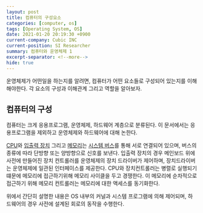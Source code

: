```yaml
---
layout: post
title: 컴퓨터의 구성요소
categories: [computer, os]
tags: [Operating System, OS]
date: 2021-01-20 20:19:30 +0900
current-company: Cubic INC
current-position: SI Researcher
summary: 컴퓨터와 운영체제 1
excerpt-separator: <!--more-->
hide: true
---
```

운영체제가 어떤일을 하는지를 알려면, 컴퓨터가 어떤 요소들로 구성되어 있는지를 이해 해야한다.
각 요소의 구성과 이해관계 그리고 역할을 알아보자.
<!--more-->

## 컴퓨터의 구성

컴퓨터는 크게 응용프로그램, 운영체제, 하드웨어 계층으로 분류된다.
이 문서에서는 응용프로그램을 제외하고 운영체제와 하드웨어에 대해 논한다.

[CPU]()와 [입출력 장치]() 그리고 [메모리]()는 [시스템 버스]()를 통해 서로 연결되어 있으며, 버스의 종류에 따라 단방향 또는 양방향으로 신호를 보낸다.
입출력 장치의 경우 메인보드 위에 사전에 만들어진 장치 컨트롤러를 운영체제의 장치 드라이버가 제어하며, 장치드라이버는 운영체제에 일관된 인터페이스를 제공한다.
CPU와 장치컨트롤러는 병렬로 실행되기 떄문에 메모리에 접근하기위해 메모리 사이클을 두고 경쟁한다. 이 메모리에 순차적으로 접근하기 위해 메모리 컨트롤러는 메모리에 대한 액세스를 동기화한다.


위에서 간단히 설명한 내용은 OS 내부의 커널과 시스템 프로그램에 의해 제어되며, 하드웨어의 경우 사전에 설계된 회로의 동작을 수행한다.




